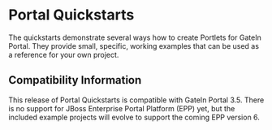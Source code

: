 <!-- Do not edit this derived file! Rather edit the master file gatein-portal-quickstarts-parent/src/main/freemarker/README.md.ftl -->

Portal Quickstarts
==================

The quickstarts demonstrate several ways how to create Portlets for GateIn Portal. They provide small, specific, working
examples that can be used as a reference for your own project.

<a id="compatibility"></a>
Compatibility Information
-------------------------

This release of Portal Quickstarts is compatible with GateIn Portal 3.5. There is no support for JBoss Enterprise Portal 
Platform (EPP) yet, but the included example projects will evolve to support the coming EPP version 6.
